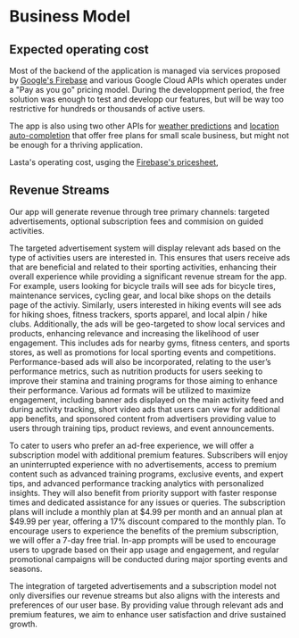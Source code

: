 # Business Model


## Expected operating cost
Most of the backend of the application is managed via services proposed by <ins>[Google's Firebase](https://firebase.google.com/)</ins> and various Google Cloud APIs which operates under a "Pay as you go" pricing model. During the developpment period, the free solution was enough to test and developp our features, but will be way too restrictive for hundreds or thousands of active users.

 The app is also using two other APIs for [weather predictions](https://openweathermap.org/api) and [location auto-completion](https://radar.com/product/api) that offer free plans for small scale business, but might not be enough for a thriving application.

Lasta's operating cost, usging the [Firebase's pricesheet](https://firebase.google.com/pricing), 



## Revenue Streams

Our app will generate revenue through tree primary channels: targeted advertisements, optional subscription fees and commision on guided activities.

The targeted advertisement system will display relevant ads based on the type of activities users are interested in. This ensures that users receive ads that are beneficial and related to their sporting activities, enhancing their overall experience while providing a significant revenue stream for the app. For example, users looking for bicycle trails will see ads for bicycle tires, maintenance services, cycling gear, and local bike shops on the details page of the activiy. Similarly, users interested in hiking events will see ads for hiking shoes, fitness trackers, sports apparel, and local alpin / hike clubs. Additionally, the ads will be geo-targeted to show local services and products, enhancing relevance and increasing the likelihood of user engagement. This includes ads for nearby gyms, fitness centers, and sports stores, as well as promotions for local sporting events and competitions. Performance-based ads will also be incorporated, relating to the user’s performance metrics, such as nutrition products for users seeking to improve their stamina and training programs for those aiming to enhance their performance. Various ad formats will be utilized to maximize engagement, including banner ads displayed on the main activity feed and during activity tracking, short video ads that users can view for additional app benefits, and sponsored content from advertisers providing value to users through training tips, product reviews, and event announcements.

To cater to users who prefer an ad-free experience, we will offer a subscription model with additional premium features. Subscribers will enjoy an uninterrupted experience with no advertisements, access to premium content such as advanced training programs, exclusive events, and expert tips, and advanced performance tracking analytics with personalized insights. They will also benefit from priority support with faster response times and dedicated assistance for any issues or queries. The subscription plans will include a monthly plan at $4.99 per month and an annual plan at $49.99 per year, offering a 17% discount compared to the monthly plan. To encourage users to experience the benefits of the premium subscription, we will offer a 7-day free trial. In-app prompts will be used to encourage users to upgrade based on their app usage and engagement, and regular promotional campaigns will be conducted during major sporting events and seasons.

The integration of targeted advertisements and a subscription model not only diversifies our revenue streams but also aligns with the interests and preferences of our user base. By providing value through relevant ads and premium features, we aim to enhance user satisfaction and drive sustained growth.
